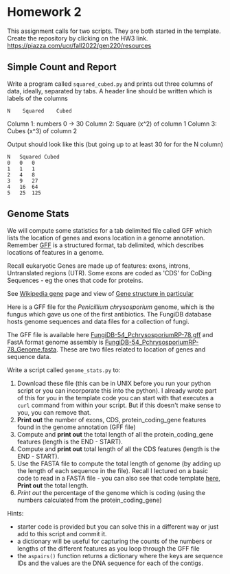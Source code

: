# Homework 2

This assignment calls for two scripts. They are both started in the template.
Create the repository by clicking on the HW3 link. https://piazza.com/ucr/fall2022/gen220/resources

## Simple Count and Report

Write a program called `squared_cubed.py` and prints out three columns of data, ideally, separated by tabs.
A header line should be written which is labels of the columns
```
N    Squared    Cubed
```

Column 1: numbers 0 -> 30
Column 2: Square (x^2) of column 1
Column 3: Cubes (x^3) of column 2

Output should look like this (but going up to at least 30 for for the N column)
```
N	Squared	Cubed
0	0	0
1	1	1
2	4	8
3	9	27
4	16	64
5	25	125
```

## Genome Stats

We will compute some statistics for a tab delimited file called GFF which lists
the location of genes and exons location in a genome annotation. Remember
[GFF](https://en.m.wikipedia.org/wiki/General_feature_format) is a
structured format, tab delimited, which describes locations of
features in a genome.

Recall eukaryotic Genes are made up of features: exons, introns, Untranslated regions (UTR). Some exons are coded as 'CDS' for CoDing Sequences - eg the ones that code for proteins.

See [Wikipedia gene](https://en.wikipedia.org/wiki/Gene) page and view of [Gene structure in particular](https://en.wikipedia.org/wiki/File:Gene_structure_eukaryote_2_annotated.svg)

Here is a GFF file for the _Penicillium chrysosporium_ genome, which is the fungus which gave us one of the first antibiotics.
The FungiDB database hosts genome sequences and data files for a collection of fungi.

The GFF file is available here [FungiDB-54_PchrysosporiumRP-78.gff](https://fungidb.org/common/downloads/release-54/PchrysosporiumRP-78/gff/data/FungiDB-54_PchrysosporiumRP-78.gff) and FastA format genome assembly is [FungiDB-54_PchrysosporiumRP-78_Genome.fasta](https://fungidb.org/common/downloads/release-54/PchrysosporiumRP-78/fasta/data/FungiDB-54_PchrysosporiumRP-78_Genome.fasta). These are two files related to location of genes and sequence data.

Write a script called `genome_stats.py` to:
1. Download these file (this can be in UNIX before you run your python script or you can incorporate this into the python).  I already wrote part of this for you in the template code you can start with that executes a `curl` command from within your script. But if this doesn't make sense to you, you can remove that.
2. **Print out** the number of exons, CDS, protein_coding_gene features found in the genome annotation (GFF file)
3. Compute and **print out** the total length of all the protein_coding_gene features (length is the END - START).
4. Compute and **print out** total length of all the CDS features (length is the END - START).
5. Use the FASTA file to compute the total length of genome (by adding up the length of each sequence in the file). Recall I lectured on a basic code to read in a FASTA file - you can also see that code template [here](https://github.com/biodataprog/code_templates/blob/master/Lists_Dictionaries/fasta_parser.py), **Print out** the total length.
6. *Print out* the percentage of the genome which is coding (using the numbers calculated from the protein_coding_gene)

Hints:
- starter code is provided but you can solve this in a different way or just add to this script and commit it.
- a dictionary will be useful for capturing the counts of the numbers or lengths of the different features as you loop through the GFF file
- the `aspairs()` function returns a dictionary where the keys are sequence IDs and the values are the DNA sequence for each of the contigs.
